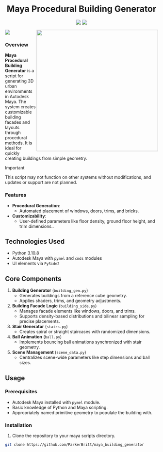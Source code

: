 <h1 align="center">Maya Procedural Building Generator</h1>
<p align="center">
  <img src="https://img.shields.io/badge/Python-FFD43B?style=for-the-badge&logo=python&logoColor=blue">
  <img src="https://img.shields.io/badge/Maya-37A5CC?style=for-the-badge&logo=autodeskmaya&logoColor=white">
</p>

<img src="https://github.com/user-attachments/assets/48b5ea64-0a2f-4124-b8d0-4faa9f93bbf3">


<img align="right" width=400 src="https://github.com/user-attachments/assets/4fd094b0-bdbd-49b4-a7e5-6308cd561de4">

### Overview

**Maya Procedural Building Generator** is a script for generating 3D urban environments in Autodesk Maya.
The system creates customizable building facades and layouts through procedural methods.
It is ideal for quickly creating buildings from simple geometry.
> [!IMPORTANT]  
> This script may not function on other systems without modifications, and updates or support are not planned.


### Features

- **Procedural Generation**:
  - Automated placement of windows, doors, trims, and bricks.
- **Customizability**:
  - User-defined parameters like floor density, ground floor height, and trim dimensions..

## Technologies Used

- Python 3.10.8
- Autodesk Maya with `pymel` and `cmds` modules
- UI elements via `PySide2`

## Core Components

1. **Building Generator** (`building_gen.py`)
   - Generates buildings from a reference cube geometry.
   - Applies shaders, trims, and geometry adjustments.
2. **Building Facade Logic** (`building_side.py`)
   - Manages facade elements like windows, doors, and trims.
   - Supports density-based distributions and bilinear sampling for precise placements.
3. **Stair Generator** (`stairs.py`)
   - Creates spiral or straight staircases with randomized dimensions.
4. **Ball Animation** (`ball.py`)
   - Implements bouncing ball animations synchronized with stair geometry.
5. **Scene Management** (`scene_data.py`)
   - Centralizes scene-wide parameters like step dimensions and ball sizes.

## Usage

### Prerequisites

- Autodesk Maya installed with `pymel` module.
- Basic knowledge of Python and Maya scripting.
- Appropriately named primitive geometry to populate the building with.

### Installation

1. Clone the repository to your maya scripts directory.
 ```bash
git clone https://github.com/ParkerBritt/maya_building_generator
```
